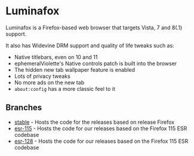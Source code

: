 # Luminafox
Luminafox is a Firefox-based web browser that targets Vista, 7 and 8(.1) support.

It also has Widevine DRM support and quality of life tweaks such as:
* Native titlebars, even on 10 and 11
* ephemeralViolette's Native controls patch is built into the browser
* The hidden new tab wallpaper feature is enabled
* Lots of privacy tweaks
* No more ads on the new tab
* `about:config` has a more classic feel to it
## Branches
- [stable](https://github.com/twilight-software/luminafox/tree/stable) - Hosts the code for the releases based on release Firefox
- [esr-115](https://github.com/twilight-software/luminafox/tree/esr-115) - Hosts the code for our releases based on the Firefox 115 ESR codebase
- [esr-128](https://github.com/twilight-software/luminafox/tree/esr-128) - Hosts the code for our releases based on the Firefox 115 ESR codebase
